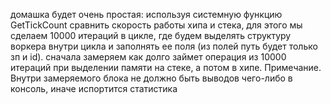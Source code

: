 домашка будет очень простая:
используя системную функцию GetTickCount сравнить скорость работы хипа и стека, 
для этого мы сделаем 10000 итераций в цикле, где будем выделять структуру воркера внутри цикла и 
заполнять ее поля (из полей путь будет только зп и id).
сначала замеряем как долго займет операция из 10000 итераций при выделении памяти на стеке, 
а потом в хипе.
Примечание. Внутри замеряемого блока не должно быть выводов чего-либо в консоль, 
иначе испортится статистика